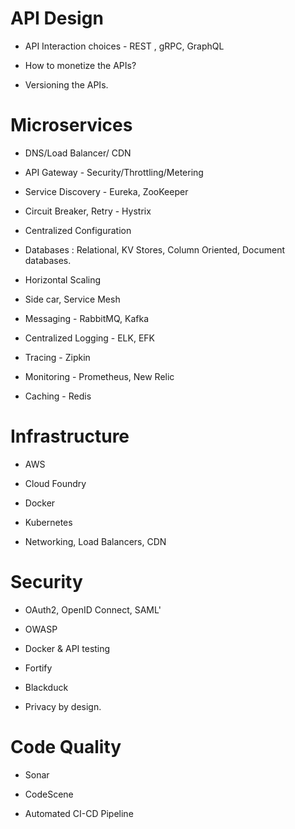 # API Design 

- API Interaction choices - REST , gRPC, GraphQL

- How to monetize the APIs?

- Versioning the APIs.

# Microservices

- DNS/Load Balancer/ CDN

- API Gateway - Security/Throttling/Metering

- Service Discovery - Eureka, ZooKeeper

- Circuit Breaker, Retry - Hystrix

- Centralized Configuration

- Databases : Relational, KV Stores, Column Oriented, Document databases.

- Horizontal Scaling

- Side car, Service Mesh

- Messaging - RabbitMQ, Kafka

- Centralized Logging - ELK, EFK

- Tracing - Zipkin

- Monitoring - Prometheus, New Relic

- Caching - Redis

# Infrastructure

- AWS

- Cloud Foundry

- Docker

- Kubernetes

- Networking, Load Balancers, CDN

# Security

- OAuth2, OpenID Connect, SAML'

- OWASP

- Docker & API testing

- Fortify 

- Blackduck

- Privacy by design.

# Code Quality

- Sonar

- CodeScene

- Automated CI-CD Pipeline
